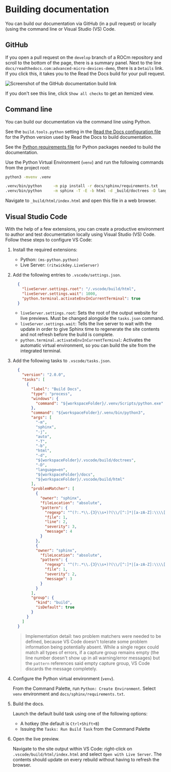 <head>
  <meta charset="UTF-8">
  <meta name="description" content="Building ROCm documentation">
  <meta name="keywords" content="documentation, Visual Studio Code, GitHub, command line,
  AMD, ROCm">
</head>

# Building documentation

You can build our documentation via GitHub (in a pull request) or locally (using the command line or
Visual Studio (VS) Code.

## GitHub

If you open a pull request on the `develop` branch of a ROCm repository and scroll to the bottom of
the page, there is a summary panel. Next to the line
`docs/readthedocs.com:advanced-micro-devices-demo`, there is a `Details` link. If you click this, it takes
you to the Read the Docs build for your pull request.

![Screenshot of the GitHub documentation build link](../data/contribute/github-docs-build.png)

If you don't see this line, click `Show all checks` to get an itemized view.

## Command line

You can build our documentation via the command line using Python.

See the `build.tools.python` setting in the [Read the Docs configuration file](https://github.com/ROCm/ROCm/blob/develop/.readthedocs.yaml) for the Python version used by Read the Docs to build documentation.

See the [Python requirements file](https://github.com/ROCm/ROCm/blob/develop/docs/sphinx/requirements.txt) for Python packages needed to build the documentation.

Use the Python Virtual Environment (`venv`) and run the following commands from the project root:

```sh
python3 -mvenv .venv

.venv/bin/python     -m pip install -r docs/sphinx/requirements.txt
.venv/bin/python     -m sphinx -T -E -b html -d _build/doctrees -D language=en docs _build/html
```

Navigate to `_build/html/index.html` and open this file in a web browser.

## Visual Studio Code

With the help of a few extensions, you can create a productive environment to author and test
documentation locally using Visual Studio (VS) Code. Follow these steps to configure VS Code:

1. Install the required extensions:

   * Python: `(ms-python.python)`
   * Live Server: `(ritwickdey.LiveServer)`

2. Add the following entries to `.vscode/settings.json`.

    ```json
      {
        "liveServer.settings.root": "/.vscode/build/html",
        "liveServer.settings.wait": 1000,
        "python.terminal.activateEnvInCurrentTerminal": true
      }
    ```

    * `liveServer.settings.root`: Sets the root of the output website for live previews. Must be changed
      alongside the `tasks.json` command.
    * `liveServer.settings.wait`: Tells the live server to wait with the update in order to give Sphinx time to
      regenerate the site contents and not refresh before the build is complete.
    * `python.terminal.activateEnvInCurrentTerminal`: Activates the automatic virtual environment, so you
      can build the site from the integrated terminal.

3. Add the following tasks to `.vscode/tasks.json`.

    ```json
      {
        "version": "2.0.0",
        "tasks": [
          {
            "label": "Build Docs",
            "type": "process",
            "windows": {
              "command": "${workspaceFolder}/.venv/Scripts/python.exe"
            },
            "command": "${workspaceFolder}/.venv/bin/python3",
            "args": [
              "-m",
              "sphinx",
              "-j",
              "auto",
              "-T",
              "-b",
              "html",
              "-d",
              "${workspaceFolder}/.vscode/build/doctrees",
              "-D",
              "language=en",
              "${workspaceFolder}/docs",
              "${workspaceFolder}/.vscode/build/html"
            ],
            "problemMatcher": [
              {
                "owner": "sphinx",
                "fileLocation": "absolute",
                "pattern": {
                  "regexp": "^(?:.*\\.{3}\\s+)?(\\/[^:]*|[a-zA-Z]:\\\\[^:]*):(\\d+):\\s+(WARNING|ERROR):\\s+(.*)$",
                  "file": 1,
                  "line": 2,
                  "severity": 3,
                  "message": 4
                }
              },
              {
              "owner": "sphinx",
                "fileLocation": "absolute",
                "pattern": {
                  "regexp": "^(?:.*\\.{3}\\s+)?(\\/[^:]*|[a-zA-Z]:\\\\[^:]*):{1,2}\\s+(WARNING|ERROR):\\s+(.*)$",
                  "file": 1,
                  "severity": 2,
                  "message": 3
                }
              }
            ],
            "group": {
              "kind": "build",
              "isDefault": true
            }
          }
        ]
      }
    ```

    > Implementation detail: two problem matchers were needed to be defined,
    > because VS Code doesn't tolerate some problem information being potentially
    > absent. While a single regex could match all types of errors, if a capture
    > group remains empty (the line number doesn't show up in all warning/error
    > messages) but the `pattern` references said empty capture group, VS Code
    > discards the message completely.

4. Configure the Python virtual environment (`venv`).

    From the Command Palette, run `Python: Create Environment`. Select `venv` environment and
    `docs/sphinx/requirements.txt`.

5. Build the docs.

    Launch the default build task using one of the following options:

    * A hotkey (the default is `Ctrl+Shift+B`)
    * Issuing the `Tasks: Run Build Task` from the Command Palette

6. Open the live preview.

    Navigate to the site output within VS Code: right-click on `.vscode/build/html/index.html` and
    select `Open with Live Server`. The contents should update on every rebuild without having to
    refresh the browser.
